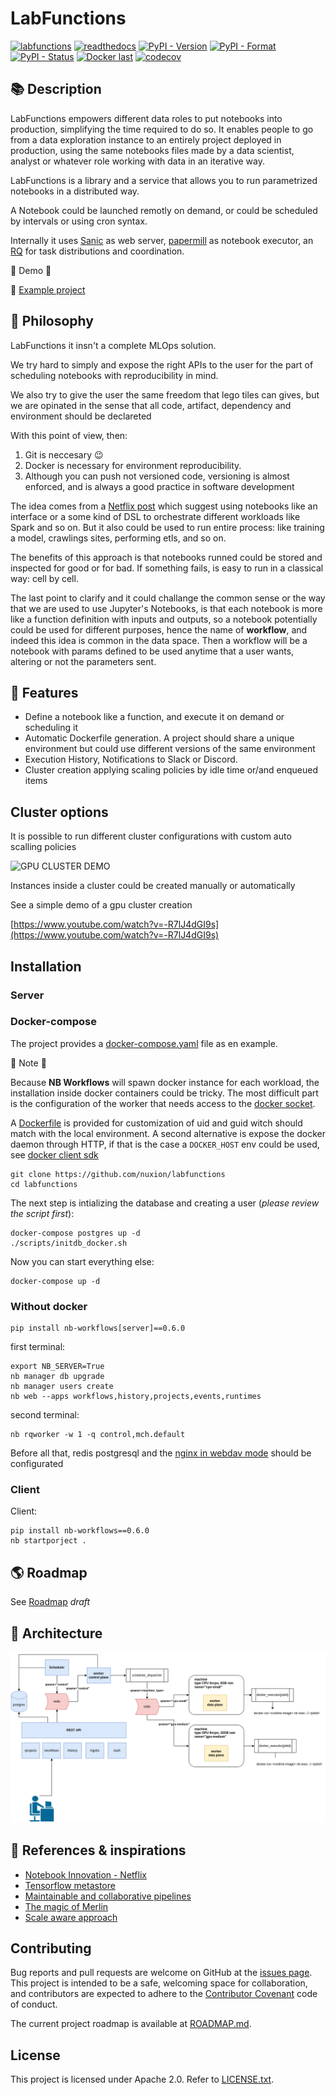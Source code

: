 # LabFunctions

[![labfunctions](https://github.com/nuxion/labfunctions/actions/workflows/main.yaml/badge.svg)](https://github.com/nuxion/labfunctions/actions/workflows/main.yaml)
[![readthedocs](https://readthedocs.org/projects/labfunctions/badge/?version=latest)](https://labfunctions.readthedocs.io/en/latest/)
[![PyPI - Version](https://img.shields.io/pypi/v/labfunctions)](https://pypi.org/project/labfunctions/)
[![PyPI - Format](https://img.shields.io/pypi/format/labfunctions)](https://pypi.org/project/labfunctions/)
[![PyPI - Status](https://img.shields.io/pypi/status/labfunctions)](https://pypi.org/project/labfunctions/)
[![Docker last](https://img.shields.io/docker/v/nuxion/labfunctions/0.7.0)](https://hub.docker.com/r/nuxion/labfunctions/tags)
[![codecov](https://codecov.io/gh/nuxion/labfunctions/branch/main/graph/badge.svg?token=F025Y1BF9U)](https://codecov.io/gh/nuxion/labfunctions)


## :books: Description 

LabFunctions empowers different data roles to put notebooks into production, simplifying the time required to do so. It enables people to go from a data exploration instance to an entirely project deployed in production, using the same notebooks files made by a data scientist, analyst or whatever role working with data in an iterative way.

LabFunctions is a library and a service that allows you to run parametrized notebooks in a distributed way.  

A Notebook could be launched remotly on demand, or could be scheduled by intervals or using cron syntax.

Internally it uses [Sanic](https://sanicframework.org) as web server, [papermill](https://papermill.readthedocs.io/en/latest/) as notebook executor, an [RQ](https://python-rq.org/)
for task distributions and coordination. 

:tada: Demo :tada: 

:floppy_disk: [Example project](
https://github.com/nuxion/nbwf-demo2)


## :telescope: Philosophy

LabFunctions it insn't a complete MLOps solution.

We try hard to simply and expose the right APIs to the user for the part of scheduling notebooks with reproducibility in mind.

We also try to give the user the same freedom that lego tiles can gives, but we are opinated in the sense that all code, artifact, dependency and environment should be declareted

With this point of view, then: 

1) Git is neccesary :wink:
2) Docker is necessary for environment reproducibility. 
3) Although you can push not versioned code,  versioning is almost enforced, and is always a good practice in software development

The idea comes from a [Netflix post](https://netflixtechblog.com/notebook-innovation-591ee3221233) which suggest using notebooks like an interface or a some kind of DSL to orchestrate different workloads like Spark and so on. But it also could be used to run entire process: like training a model, crawlings sites, performing etls, and so on. 

The benefits of this approach is that notebooks runned could be stored and inspected for good or for bad. If something fails, is easy to run in a classical way: cell by cell. 

The last point to clarify and it could challange the common sense or the way that we are used to use Jupyter's Notebooks, is that each notebook is more like a function definition with inputs and outputs, so a notebook potentially could be used for different purposes, hence the name of **workflow**, and indeed this idea is common in the data space. Then a workflow will be a notebook with params defined to be used anytime that a user wants, altering or not the parameters sent. 


## :nut_and_bolt: Features

- Define a notebook like a function, and execute it on demand or scheduling it
- Automatic Dockerfile generation. A project should share a unique environment but could use different versions of the same environment
- Execution History, Notifications to Slack or Discord.
- Cluster creation applying scaling policies by idle time or/and enqueued items

## Cluster options

It is possible to run different cluster configurations with custom auto scalling policies

![GPU CLUSTER DEMO](https://media.giphy.com/media/OnhmnYiCJpe2FsTmaP/giphy.gif)

Instances inside a cluster could be created manually or automatically

See a simple demo of a gpu cluster creation

[https://www.youtube.com/watch?v=-R7lJ4dGI9s](https://www.youtube.com/watch?v=-R7lJ4dGI9s)


## Installation

### Server

### Docker-compose

The project provides a [docker-compose.yaml](./docker-compose.yaml) file as en example. 

:construction: Note :construction:

Because **NB Workflows** will spawn docker instance for each workload, the installation inside docker containers could be tricky. 
The most difficult part is the configuration of the worker that needs access to the [docker socket](https://docs.docker.com/engine/reference/commandline/dockerd/#daemon-socket-option).

A [Dockerfile](./Dockerfile) is provided for customization of uid and guid witch should match with the local environment. A second alternative is expose the docker daemon through HTTP, if that is the case a `DOCKER_HOST` env could be used, see [docker client sdk](https://docker-py.readthedocs.io/en/stable/client.html)


```
git clone https://github.com/nuxion/labfunctions
cd labfunctions
```

The next step is intializing the database and creating a user (*please review the script first*):

```
docker-compose postgres up -d 
./scripts/initdb_docker.sh
```
Now you can start everything else:
```
docker-compose up -d 
```

### Without docker

```
pip install nb-workflows[server]==0.6.0
```

first terminal:

```
export NB_SERVER=True
nb manager db upgrade
nb manager users create
nb web --apps workflows,history,projects,events,runtimes
```

second terminal:

```
nb rqworker -w 1 -q control,mch.default
```

Before all that, redis postgresql and the [nginx in webdav mode](./fileserver.conf) should be configurated

### Client

Client: 

```
pip install nb-workflows==0.6.0
nb startporject .
```


## :earth_americas: Roadmap

See [Roadmap](/ROADMAP.md) *draft*

## :post_office: Architecture

![labfunctions architecture](/docs/img/platform-workflows.jpg)


## :bookmark_tabs: References & inspirations
- [Notebook Innovation - Netflix](https://netflixtechblog.com/notebook-innovation-591ee3221233)
- [Tensorflow metastore](https://www.tensorflow.org/tfx/guide/mlmd)
- [Maintainable and collaborative pipelines](https://blog.jupyter.org/ploomber-maintainable-and-collaborative-pipelines-in-jupyter-acb3ad2101a7)
- [The magic of Merlin](https://shopify.engineering/merlin-shopify-machine-learning-platform)
- [Scale aware approach](https://queue.acm.org/detail.cfm?id=3025012)


## Contributing

Bug reports and pull requests are welcome on GitHub at the [issues
page](https://github.com/nuxion/labfunctions). This project is intended to be
a safe, welcoming space for collaboration, and contributors are expected to
adhere to the [Contributor Covenant](http://contributor-covenant.org) code of
conduct.

The current project roadmap is available at [ROADMAP.md](ROADMAP.md).


## License

This project is licensed under Apache 2.0. Refer to
[LICENSE.txt](https://github.com/nuxion/labfunctions/blob/main/LICENSE).
